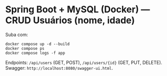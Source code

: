 # Spring Boot + MySQL (Docker) — CRUD Usuários (nome, idade)
Suba com:
```
docker compose up -d --build
docker compose ps
docker compose logs -f app
```
Endpoints: `/api/users` (GET, POST), `/api/users/{id}` (GET, PUT, DELETE).
Swagger: `http://localhost:8080/swagger-ui.html`.
